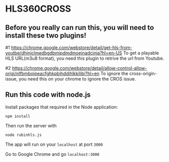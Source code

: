 # HLS360CROSS

<h2>Before you really can run this, you will need to install these two plugins!</h2>

#1 https://chrome.google.com/webstore/detail/get-hls-from-youtbe/dhjnjclmedbgdbmipdmdmoejnadcjnja?hl=en-US
To get a playable HLS URL(m3u8 format), you need this plugin to retrive the url from Youtube.

#2 https://chrome.google.com/webstore/detail/allow-control-allow-origi/nlfbmbojpeacfghkpbjhddihlkkiljbi?hl=en
To ignore the cross-origin-issue, you need this on your chrome to ignore the CROS issue. 

<h2>Run this code with node.js</h2>

Install packages that required in the Node application:

`npm install`

Then run the server with

`node rubinhls.js`

The app will run on your `localhost` at port `3000`

Go to Google Chrome and go `localhost:3000`
